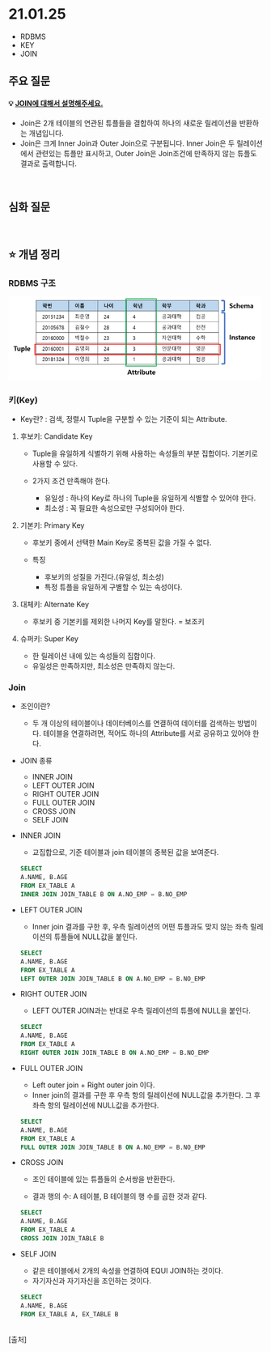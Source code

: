 # 21.01.25
* RDBMS
* KEY
* JOIN


## 주요 질문

#### 💡 [JOIN에 대해서 설명해주세요.](#Join)
   * Join은 2개 테이블의 연관된 튜플들을 결합하여 하나의 새로운 릴레이션을 반환하는 개념입니다.
   * Join은 크게 Inner Join과 Outer Join으로 구분됩니다.  Inner Join은 두 릴레이션에서 관련있는 튜플만 표시하고, Outer Join은 Join조건에 만족하지 않는 튜플도 결과로 출력합니다.






<br/>

## 심화 질문

<br/>

## ⭐ 개념 정리


### RDBMS 구조

<img src="images/rdbms_relation.png" width="500">

### 키(Key)
* Key란? : 검색, 정렬시 Tuple을 구분할 수 있는 기준이 되는 Attribute.


1. 후보키: Candidate Key
   * Tuple을 유일하게 식별하기 위해 사용하는 속성들의 부분 집합이다. 기본키로 사용할 수 있다.

   * 2가지 조건 만족해야 한다.

      * 유일성 : 하나의 Key로 하나의 Tuple을 유일하게 식별할 수 있어야 한다.
      * 최소성 : 꼭 필요한 속성으로만 구성되어야 한다.

2. 기본키: Primary Key
   * 후보키 중에서 선택한 Main Key로 중복된 값을 가질 수 없다.

   * 특징
      * 후보키의 성질을 가진다.(유일성, 최소성)
      * 특정 튜플을 유일하게 구별할 수 있는 속성이다.

3. 대체키: Alternate Key
   * 후보키 중 기본키를 제외한 나머지 Key를 말한다. = 보조키


4. 슈퍼키: Super Key
   * 한 릴레이션 내에 있는 속성들의 집합이다.
   * 유일성은 만족하지만, 최소성은 만족하지 않는다.
### Join

* 조인이란?
   * 두 개 이상의 테이블이나 데이터베이스를 연결하여 데이터를 검색하는 방법이다.
   테이블을 연결하려면, 적어도 하나의 Attribute를 서로 공유하고 있어야 한다.


* JOIN 종류
   * INNER JOIN
   * LEFT OUTER JOIN
   * RIGHT OUTER JOIN
   * FULL OUTER JOIN
   * CROSS JOIN
   * SELF JOIN


* INNER JOIN

   * 교집합으로, 기준 테이블과 join 테이블의 중복된 값을 보여준다.
   ```sql
   SELECT
   A.NAME, B.AGE
   FROM EX_TABLE A
   INNER JOIN JOIN_TABLE B ON A.NO_EMP = B.NO_EMP
   ```
* LEFT OUTER JOIN

   * Inner join 결과를 구한 후, 우측 릴레이션의 어떤 튜플과도 맞지 않는 좌측 릴레이션의 튜플들에 NULL값을 붙인다.
   ```sql
   SELECT
   A.NAME, B.AGE
   FROM EX_TABLE A
   LEFT OUTER JOIN JOIN_TABLE B ON A.NO_EMP = B.NO_EMP
   ```
* RIGHT OUTER JOIN

   * LEFT OUTER JOIN과는 반대로 우측 릴레이션의 튜플에 NULL을 붙인다.
   ```sql
   SELECT
   A.NAME, B.AGE
   FROM EX_TABLE A
   RIGHT OUTER JOIN JOIN_TABLE B ON A.NO_EMP = B.NO_EMP
   ```
* FULL OUTER JOIN

   * Left outer join + Right outer join 이다.
   * Inner join의 결과를 구한 후 우측 항의 릴레이션에 NULL값을 추가한다.  그 후 좌측 항의 릴레이션에 NULL값을 추가한다.
   ```sql
   SELECT
   A.NAME, B.AGE
   FROM EX_TABLE A
   FULL OUTER JOIN JOIN_TABLE B ON A.NO_EMP = B.NO_EMP
   ```
* CROSS JOIN

   * 조인 테이블에 있는 튜플들의 순서쌍을 반환한다.

   * 결과 행의 수: A 테이블, B 테이블의 행 수를 곱한 것과 같다.

   ```sql
   SELECT
   A.NAME, B.AGE
   FROM EX_TABLE A
   CROSS JOIN JOIN_TABLE B
   ```
* SELF JOIN

   * 같은 테이블에서 2개의 속성을 연결하여 EQUI JOIN하는 것이다.
   * 자기자신과 자기자신을 조인하는 것이다.

   ```sql
   SELECT
   A.NAME, B.AGE
   FROM EX_TABLE A, EX_TABLE B
   ```



<br/>
[출처]